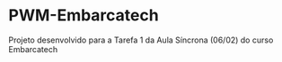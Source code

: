 # PWM-Embarcatech
Projeto desenvolvido para a Tarefa 1 da Aula Síncrona (06/02) do curso Embarcatech
